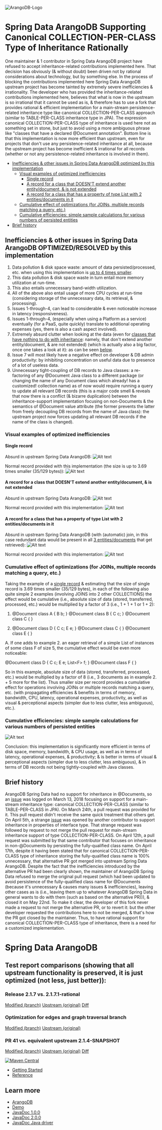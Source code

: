 ![ArangoDB-Logo](https://docs.arangodb.com/assets/arangodb_logo_2016_inverted.png)

# Spring Data ArangoDB Supporting Canonical COLLECTION-PER-CLASS Type of Inheritance Rationally 

One maintainer & 1 contributor in Spring Data ArangoDB project have refused to accept inheritance-related contributions implemented here. That decision has obviously
(& without doubt) been driven not by rational considerations about technology, but by something else. In the process of blocking the contributions implemented here 
Spring Data ArangoDB upstream project has become tainted by extremely severe inefficiencies & irrationality. The developer who has provided the inheritance-related
contributions implemented here, believes that what is now in the upstream is so irrational that it cannot be used as is, & therefore has to use a fork that 
provides rational & efficient implementation for a main-stream persistence-related inheritance type like canonical COLLECTION-PER-CLASS approach (similar to 
TABLE-PER-CLASS inheritance type in JPA). The expression canonical COLLECTION-PER-CLASS type of inheritance is used here not as something set in stone, but just to avoid 
using a more ambiguous phrase like "classes that have a declared @Document annotation". Bottom line is that this implementation is now more efficient than upstream, 
even for projects that don't use any persistence-related inheritance at all, because the upstream project has become inefficient & irrational for all 
records (whether or not any persistence-related inheritance is involved in them). 

* [Inefficiencies & other issues in Spring Data ArangoDB optimized by this implementation](#a-name-inefficiencies_optimized-a-inefficiencies-other-issues-in-spring-data-arangodb-optimized-resolved-by-this-implementation)
    * [Visual examples of optimized inefficiencies](#a-id-visuals-a-visual-examples-of-optimized-inefficiencies)
       * [Single record](#a-id-single-a-single-record)
       * [A record for a class that DOESN'T extend another entity/document, & is not extended](#a-id-noinheritance-a-a-record-for-a-class-that-doesn-t-extend-another-entity-document-is-not-extended)
       * [A record for a class that has a property of type List with 2 entities/documents in it](#a-id-list-a-a-record-for-a-class-that-has-a-property-of-type-list-with-2-entities-documents-in-it)
    * [Cumulative effect of optimizations (for JOINs, multiple records matching a query, etc.)](#a-id-multiples-a-cumulative-effect-of-optimizations-for-joins-multiple-records-matching-a-query-etc)
    * [Cumulative efficiencies: simple sample calculations for various numbers of persisted entities](#a-id-calc-a-cumulative-efficiencies-simple-sample-calculations-for-various-numbers-of-persisted-entities)
* [Brief history](#a-name-history-a-brief-history)

## <a name="inefficiencies_optimized"></a>Inefficiencies & other issues in Spring Data ArangoDB OPTIMIZED/RESOLVED by this implementation
1. Data pollution & disk space waste: amount of data persisted/processed, etc. when using this implementation is [up to 4 times smaller](#a-id-single-a-single-record).
2. This data pollution & disk space waste in turn entail more memory utilization at run-time.
3. This also entails unnecessary band-width utilization.
4. All of the above also entail usage of more CPU cycles at run-time (considering storage of the unnecessary data, its retrieval, & processing).
5. Issues 1-through-4, can lead to considerable & even noticeable increase in latency (responsiveness). 
6. Issues 1-through-4, (especially when using a Platform as a service) eventually (for a PaaS, quite quickly) translate to additional operating expenses 
(yes, there is also a cash aspect involved).
7. Extremely absurd clutter when looking at the data (even for 
[classes that have nothing to do with inheritance](#a-id-noinheritance-a-a-record-for-a-class-that-doesn-t-extend-another-entity-document-is-not-extended): namely, 
that don't extend another entity/document, & are not extended) (which is actually also a big factor, once one takes a look at it): as can be seen 
[below](#a-id-list-a-a-record-for-a-class-that-has-a-property-of-type-list-with-2-entities-documents-in-it).
8. Issue 7 will most likely have a negative effect on developer & DB admin productivity: by inhibiting concentration on useful data due to presence of a lot of useless data.
9. Unnecessary tight-coupling of DB records to Java classes: a re-factoring of any @Document Java class to a different package (or changing the name of any Document 
class which already! has a customized! collection name) as of now would require running a query to update all relevant DB records (this is a major code smell & 
reveals that now there is a conflict (& bizarre duplication) between the inheritance-support implementation focusing on non-Documents & the semantics of @Document 
value attribute (the former prevents the latter from freely decoupling DB records from the name of Java class): the upstream project now forces updating all relevant 
DB records if the name of the class is changed).

### <a id="visuals"></a>Visual examples of optimized inefficiencies
#### <a id="single"></a>Single record

Absurd in upstream Spring Data ArangoDB:
![Alt text](docs/include/img/unreasonable.png?raw=true "Absurd")

Normal record provided with this implementation (the size is up to 3.69 times smaller (35/129 bytes)):
![Alt text](docs/include/img/reasonable.png?raw=true "Normal")

#### <a id="noinheritance"></a>A record for a class that DOESN'T extend another entity/document, & is not extended

Absurd in upstream Spring Data ArangoDB:
![Alt text](docs/include/img/aggregate_absurd.png?raw=true "Absurd")

Normal record provided with this implementation:
![Alt text](docs/include/img/aggregate.png?raw=true "Normal")

#### <a id="list"></a>A record for a class that has a property of type List with 2 entities/documents in it

Absurd in upstream Spring Data ArangoDB (with (automatic) join, in this case redundant data would be present in all [3 entities/documents](#a-id-multiples-a-cumulative-effect-of-optimizations-for-joins-multiple-records-matching-a-query-etc) that get retrieved):
![Alt text](docs/include/img/aggregate_with_collection_absurd.png?raw=true "Absurd")

Normal record provided with this implementation:
![Alt text](docs/include/img/aggregate_with_collection.png?raw=true "Normal")

### <a id="multiples"></a>Cumulative effect of optimizations (for JOINs, multiple records matching a query, etc.)
Taking the example of a [single record](#a-id-single-a-single-record) & estimating that the size of single record is 3.69 times smaller (35/129 bytes),
in each of the following also quite simple 2 examples (involving JOINS into 2 other COLLECTIONS) the effect would be cumulative 
(i.e., absolute size of data (stored, transferred, processed, etc.) would be multiplied by a factor of 3 (i.e., 1 + 1 + 1 or 1 + 2):

1. @Document
class A {
B b;
}
@Document
class B {
C c;
}
@Document
class C {
}

2. @Document
class D {
C c;
E e;
}
@Document
class C {
}
@Document
class E {
}

A.
If one adds to example 2. an eager retrieval of a simple List of instances of some class F of size 5, the cumulative effect would be
even more noticeable:

@Document
class D {
C c;
E e;
List&lt;F&gt; f;
}
@Document
class F {
}

So in this example, absolute size of data (stored, transferred, processed, etc.) would be multiplied by a factor of 8 
(i.e., 3 documents as in example 2. + 5 more for the list). Thus smaller size per record provides a cumulative effect for operations involving JOINs or multiple records matching a query, etc. (with propagating efficiencies & benefits in terms of memory, bandwidth, CPU, latency, operational expenses, productivity, 
as well as visual & perceptional aspects (simpler due to less clutter, less ambiguous), etc.).

### <a id="calc"></a>Cumulative efficiencies: simple sample calculations for various numbers of persisted entities
![Alt text](docs/include/img/efficiencies.png?raw=true "Efficiencies")

Conclusion: this implementation is significantly more efficient in terms of disk space, memory, bandwidth, & CPU usage, as well as in terms of latency, operational expenses, & productivity; & is better in terms of visual & perceptional aspects (simpler due to less clutter, less ambiguous), & in terms of 
DB records not being tightly-coupled with Java classes.

## <a name="history"></a>Brief history
ArangoDB Spring Data had no support for inheritance in @Documents, so an [issue](https://github.com/arangodb/spring-data/issues/17#issue-304481714) was logged on 
March 13, 2018 focusing on support for a main-stream inheritance type: canonical COLLECTION-PER-CLASS (similar to TABLE-PER-CLASS in JPA). On March 24th, a pull request was provided for it. 
This pull request didn't receive the same quick treatment that others get. On April 5th, a strange 
[issue](https://github.com/arangodb/spring-data/issues/27#issue-311595550) was opened by 
another contributor to support inheritance in properties of interface type. That strange request was
followed by request to not merge the pull request for main-stream inheritance support of type COLLECTION-PER-CLASS. On April 12th, a pull request was submitted by 
that same contributor that focuses on
inheritance in non-@Documents by persisting the fully-qualified class name. On April 17th, despite it having been stated that for canonical COLLECTION-PER-CLASS type of inheritance
storing the fully-qualified class name is 100% unnecessary, that alternative PR got merged into upstream Spring Data ArangoDB. Despite the fact that the inefficiencies introduced by the 
alternative PR had been clearly shown, the maintainer of ArangoDB Spring Data refused to merge the original pull request (which had been updated to avoid persistence of the fully-qualified
class name for @Documents (because it's unnecessary & causes many issues & inefficiencies), leaving other cases as is (i.e., leaving them up to whatever ArangoDB Spring Data in general 
wants to do with them (such as based on the alternative PR))), & closed it on May 22nd. To make it clear, the developer of this fork never made a request to not merge the alternative PR, 
or to revert it: but the other developer requested the contributions here to not be merged, & that's how the PR got closed by the maintainer. Thus, to have rational
support for canonical COLLECTION-PER-CLASS type of inheritance, there is a need for a customized implementation.


# Spring Data ArangoDB

## Test report comparisons (showing that all upstream functionality is preserved, it is just optimized (not less, just better)):
### Release 2.1.7 vs. 2.1.7.1-rational
[Modified (branch)](https://haqer1.github.io/arangodb-spring-data-rational/docs/branch/v2.1.7/auto-testing/modified/surefire-report.html)
[Upstream (original)](https://haqer1.github.io/arangodb-spring-data-rational/docs/branch/v2.1.7/auto-testing/original/surefire-report.html)
[Diff](https://haqer1.github.io/arangodb-spring-data-rational/docs/branch/v2.1.7/auto-testing/diff/)

### Optimization for edges and graph traversal branch
[Modified (branch)](https://haqer1.github.io/arangodb-spring-data-rational/docs/branch/optimization_for_edges_and_graph_traversal/auto-testing/modified/surefire-report.html)
[Upstream (original)](https://haqer1.github.io/arangodb-spring-data-rational/docs/branch/optimization_for_edges_and_graph_traversal/auto-testing/original/surefire-report.html)

### PR 41 vs. equivalent upstream 2.1.4-SNAPSHOT
[Modified (branch)](https://haqer1.github.io/arangodb-spring-data-rational/docs/branch/issue_40/auto-testing/modified/surefire-report.html)
[Upstream (original)](https://haqer1.github.io/arangodb-spring-data-rational/docs/branch/issue_40/auto-testing/original/surefire-report.html)
[Diff](https://haqer1.github.io/arangodb-spring-data-rational/docs/branch/issue_40/auto-testing/diff/)

[![Maven Central](https://maven-badges.herokuapp.com/maven-central/com.arangodb/arangodb-spring-data/badge.svg)](https://maven-badges.herokuapp.com/maven-central/com.arangodb/arangodb-spring-data)

- [Getting Started](docs/Drivers/SpringData/GettingStarted/README.md)
- [Reference](docs/Drivers/SpringData/Reference/README.md)

## Learn more
* [ArangoDB](https://www.arangodb.com/)
* [Demo](https://github.com/arangodb/spring-data-demo)
* [JavaDoc 1.0.0](http://arangodb.github.io/spring-data/javadoc-1_0/index.html)
* [JavaDoc 2.0.0](http://arangodb.github.io/spring-data/javadoc-2_0/index.html)
* [JavaDoc Java driver](http://arangodb.github.io/arangodb-java-driver/javadoc-4_3/index.html)

